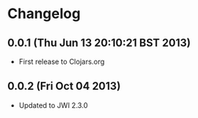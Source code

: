 Changelog
=========

0.0.1 (Thu Jun 13 20:10:21 BST 2013)
------------------------------------
* First release to Clojars.org

0.0.2 (Fri Oct 04 2013)
-----------------------
* Updated to JWI 2.3.0
